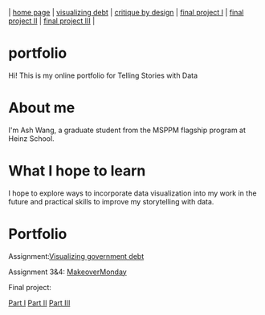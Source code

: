 | [home page](https://github.com/AshWang623/portfolio/blob/main/README.md) | [visualizing debt](/dataviz2.md) | [critique by design](/MakeoverMonday.md) | [final project I](/final_project_1.md) | [final project II](/final_project_1.md) | [final project III](final_project_3.md) |

# portfolio
Hi! This is my online portfolio for Telling Stories with Data

# About me
I'm Ash Wang, a graduate student from the MSPPM flagship program at Heinz School.

# What I hope to learn
I hope to explore ways to incorporate data visualization into my work in the future and practical skills to improve my storytelling with data.

# Portfolio
Assignment:[Visualizing government debt](/dataviz2.md)

Assignment 3&4: [MakeoverMonday](/MakeoverMonday.md)

Final project:

[Part I](/final_project_1.md)
[Part II](/final_project_2.md)
[Part III](/final_project_3.md)
